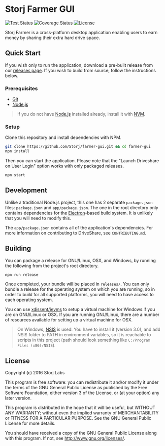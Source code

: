 Storj Farmer GUI
================

[![Test Status](https://img.shields.io/travis/Storj/farmer-gui/master.svg?label=Tests)](https://travis-ci.org/Storj/farmer-gui)
[![Coverage Status](https://img.shields.io/coveralls/Storj/farmer-gui/master.svg?label=Coverage)](https://coveralls.io/github/Storj/farmer-gui?branch=master)
[![License](https://img.shields.io/badge/license-GPLv3-blue.svg)](https://github.com/Storj/farmer-gui/blob/master/LICENSE)

Storj Farmer is a cross-platform desktop application enabling users to earn money
by sharing their extra hard drive space.

Quick Start
-----------

If you wish only to run the application, download a pre-built release from our
[releases page](https://github.com/Storj/farmer-gui/releases). If you wish
to build from source, follow the instructions below.

### Prerequisites

* [Git](https://git-scm.org)
* [Node.js](https://nodejs.org)

> If you do not have [Node.js](https://nodejs.org) installed already, install
> it with [NVM](https://github.com/creationix/nvm).

### Setup

Clone this repository and install dependencies with NPM.

```bash
git clone https://github.com/Storj/farmer-gui.git && cd farmer-gui
npm install
```

Then you can start the application. Please note that the "Launch Driveshare on
User Login" option works with only packaged releases.

```bash
npm start
```

Development
-----------

Unlike a traditional Node.js project, this one has 2 separate `package.json`
files: `package.json` and `app/package.json`. The one in the root directory
only contains dependencies for the [Electron](http://electron.atom.io/)-based
build system. It is unlikely that you will need to modify this.

The `app/package.json` contains all of the application's dependencies. For more
information on contributing to DriveShare, see `CONTRIBUTING.md`.

Building
--------

You can package a release for GNU/Linux, OSX, and Windows, by running the
following from the project's root directory.

```bash
npm run release
```

Once completed, your bundle will be placed in `releases/`. You can only bundle
a release for the operating system on which you are running, so in order to
build for all supported platforms, you will need to have access to each
operating system.

You can use [xdissent/ievms](https://github.com/xdissent/ievms) to setup a
virtual machine for Windows if you are on GNU/Linux or OSX. If you are running
GNU/Linux, there are a number of resources available for setting up a virtual
machine for OSX.

> On Windows, [NSIS](http://nsis.sourceforge.net/Main_Page) is used. You have
> to install it (version 3.0), and add NSIS folder to PATH in environment
> variables, so it is reachable to scripts in this project (path should look
> something like `C:/Program Files (x86)/NSIS`).

License
-------

Copyright (c) 2016 Storj Labs


This program is free software: you can redistribute it and/or modify
it under the terms of the GNU General Public License as published by
the Free Software Foundation, either version 3 of the License, or
(at your option) any later version.

This program is distributed in the hope that it will be useful,
but WITHOUT ANY WARRANTY; without even the implied warranty of
MERCHANTABILITY or FITNESS FOR A PARTICULAR PURPOSE.  See the
GNU General Public License for more details.

You should have received a copy of the GNU General Public License
along with this program.  If not, see http://www.gnu.org/licenses/.
